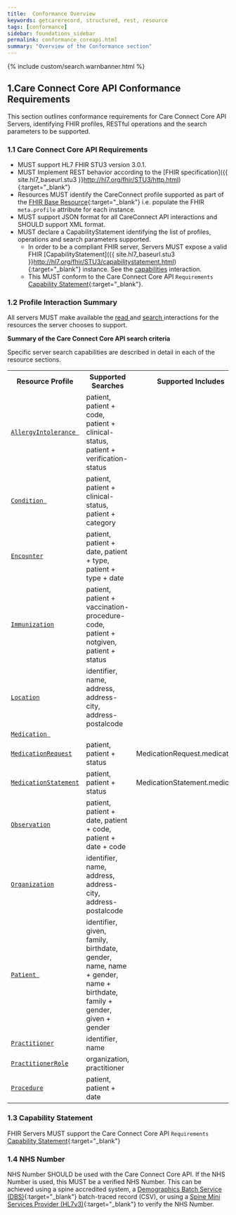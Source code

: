 ```yaml
---
title:  Conformance Overview
keywords: getcarerecord, structured, rest, resource
tags: [conformance]
sidebar: foundations_sidebar
permalink: conformance_coreapi.html
summary: "Overview of the Conformance section"
---
```


{% include custom/search.warnbanner.html %}

<!-- include custom/api_overview.svg -->

<!--## 1. Pre-Requisites for FHIR Servers ##-->

## 1.Care Connect Core API Conformance Requirements ##

This section outlines conformance requirements for Care Connect Core API Servers<!--and Client applications-->, identifying FHIR profiles, RESTful operations and the search parameters to be supported. 

<!--
Note: The individual Care Connect Core profiles identify the structural constraints, terminology bindings and invariants, however, implementers must refer to the conformance requirements for details on the RESTful operations, specific profiles and the search parameters applicable to each of the US Core actors.
-->

### 1.1 Care Connect Core API Requirements ###

- MUST support HL7 FHIR STU3 version 3.0.1.
- MUST Implement REST behavior according to the [FHIR specification]({{ site.hl7_baseurl.stu3 }}http://hl7.org/fhir/STU3/http.html){:target="_blank"}
- Resources MUST identify the CareConnect profile supported as part of the [FHIR Base Resource](https://hl7.org/fhir/STU3/resource-definitions.html#Resource.meta){:target="_blank"} i.e. populate the FHIR `meta.profile` attribute for each instance.
- MUST support JSON format for all CareConnect API interactions and SHOULD support XML format.
- MUST declare a CapabilityStatement identifying the list of profiles, operations and search parameters supported.
  - In order to be a compliant FHIR server, Servers <!--client systems--> MUST expose a valid FHIR [CapabilityStatement]({{ site.hl7_baseurl.stu3 }}http://hl7.org/fhir/STU3/capabilitystatement.html){:target="_blank"} instance. See the [capabilities](api_foundation_capability.html) interaction.
  - This MUST conform to the Care Connect Core API `Requirements` [Capability Statement](examples/CareConnect-Core-ServerRequirements-CapabilityStatement-1v0.3.xml){:target="_blank"}.

<!--  with the See also the Care Connect [Core API CapabilityStatement Requirements](api_foundation_capability.html) profile. -->
<!-- 
- MUST support the CareConnect Patient resource profile.
- MUST support at least one additional resource profile from the list of CareConnect Profiles
- MUST support XML **or** JSON formats for all CareConnect API interactions and SHOULD support both formats.
 MUST Implement REST behavior according to the [FHIR specification]({{ site.hl7_baseurl.stu3 }}http.html){:target="_blank"}
-->



<!--
### 1.2 FHIR Conformance ###

SHALL declare a Conformance identifying the list of profiles, operations, search parameter supported.

In order to be a compliant FHIR server, client systems need to expose a valid FHIR [Capability]({{ site.hl7_baseurl.stu3 }}capabilitystatement.html){:target="_blank"} profile. See also [Care Connect API FHIR Capability profile](api_foundation_capability.html).
-->


### 1.2 Profile Interaction Summary ###

All servers MUST make available the <a href="http://hl7.org/fhir/STU3/http.html#read">read </a> and <a href="http://hl7.org/fhir/STU3/http.html#search">search </a> interactions for the resources the server chooses to support.

<!--
All servers SHOULD make available the <a href="http://hl7.org/fhir/STU3/http.html#vread">vread </a> and <a href="http://hl7.org/fhir/STU3/http.html#history-instance">history-instance </a> interactions for the resources the server chooses to support.-->


<b>Summary of the Care Connect Core API search criteria</b>

Specific server search capabilities are described in detail in each of the resource sections.




<table style="min-width:100%;width:100%">
<tr id="clinical">
	<th style="width:10%;">Resource Profile</th>
    <th style="width:70%;">Supported Searches</th>
    <th style="width:20%;">Supported Includes</th>
</tr>
<tr>
    <td><code class="highlighter-rouge"><a href="api_clinical_allergyintolerance.html">AllergyIntolerance </a></code></td>
    <td>patient, patient + code, patient + clinical-status, patient + verification-status</td>
    <td></td>
</tr>
<tr>
    <td><code class="highlighter-rouge"><a href="api_clinical_condition.html">Condition </a></code></td>
    <td>patient, patient + clinical-status, patient + category</td>
    <td></td>
</tr>
<tr>
  <td><code class="highlighter-rouge"><a href="api_management_encounter.html">Encounter</a></code></td>
    <td>patient, patient + date, patient + type, patient + type + date</td>
    <td></td>
</tr>
<tr>
	<td><code class="highlighter-rouge"><a href="api_medication_immunization.html">Immunization</a></code></td>
    <td>patient, patient + vaccination-procedure-code, patient + notgiven, patient + status</td>
    <td></td>
</tr>
<tr>
    <td><code class="highlighter-rouge"><a href="api_entity_location.html">Location</a></code></td>
    <td>identifier, name, address, address-city, address-postalcode</td>
    <td></td>
</tr>
<tr>
    <td><code class="highlighter-rouge"><a href="api_medication_medication.html">Medication </a></code></td>
    <td></td>
    <td></td>
</tr>
<tr>
  <td><code class="highlighter-rouge"><a href="api_medication_medicationrequest">MedicationRequest</a></code></td>
    <td>patient, patient + status</td>
    <td>MedicationRequest.medication</td>
</tr>
<tr>
	<td><code class="highlighter-rouge"><a href="api_medication_medicationstatement">MedicationStatement</a></code></td>
    <td>patient, patient + status</td>
    <td>MedicationStatement.medication</td>
</tr>
<tr>
	<td><code class="highlighter-rouge"><a href="api_diagnostics_observation.html">Observation</a></code></td>
    <td>patient, patient + date, patient + code, patient + date + code</td>
    <td></td>
</tr>
<tr>
    <td><code class="highlighter-rouge"><a href="api_entity_organization.html">Organization</a></code></td>
     <td>identifier, name, address, address-city, address-postalcode</td>
    <td></td>
</tr>
<tr>
    <td><code class="highlighter-rouge"><a href="api_entity_patient.html">Patient </a></code></td>
    <td>identifier, given, family, birthdate, gender, name, name + gender, name + birthdate, family + gender, given + gender</td>
    <td></td>
</tr>
<tr>
  <td><code class="highlighter-rouge"><a href="api_entity_practitioner.html">Practitioner</a></code></td>
    <td>identifier, name</td>
    <td></td>
</tr>
<tr>
	<td><code class="highlighter-rouge"><a href="api_entity_practitioner_role.html">PractitionerRole</a></code></td>
    <td>organization, practitioner</td>
    <td></td>
</tr>
<tr>
	<td><code class="highlighter-rouge"><a href="api_clinical_procedure.html">Procedure</a></code></td>
    <td>patient, patient + date</td>
    <td></td>
</tr>
</table>


### 1.3 Capability Statement ###

FHIR Servers MUST support the Care Connect Core API `Requirements` [Capability Statement](examples/CareConnect-Core-ServerRequirements-CapabilityStatement-1v0.3.xml){:target="_blank"}

<!--[Demographics Batch Service (DBS)](CareConnect-ServerRequirements-CapabilityStatement-1){:target="_blank"}-->

 


### 1.4 NHS Number ###

NHS Number SHOULD be used with the Care Connect Core API. If the NHS Number is used, this MUST be a verified NHS Number. This can be achieved using a spine accredited system, a [Demographics Batch Service (DBS)](https://developer.nhs.uk/library/systems/demographic-batch-service-dbs/){:target="_blank"} batch-traced record (CSV), or using a [Spine Mini Services Provider (HL7v3)](https://nhsconnect.github.io/spine-smsp/){:target="_blank"} to verify the NHS Number.
<!-- 
 MUST be used with the Care Connect Core API. This can be achieved using a spine accredited system, a [Demographics Batch Service (DBS)](https://developer.nhs.uk/library/systems/demographic-batch-service-dbs/){:target="_blank"} batch-traced record (CSV), or using a [Spine Mini Services Provider (HL7v3)](https://nhsconnect.github.io/spine-smsp/){:target="_blank"} to verify the NHS Number.
-->


<!-- include custom/contribute.html content="Get in touch with us to improve the Prerequisites." -->


<!--
## 2. Resource API Structure ##
The FHIR Care Connect profile API's described in the Explore section of this implementation guide have been structured consistently in the following way:
- `0.` References
- `1.` Read
- `2.` Search Parameters
- `3.` Example

### 2.1 Resource API Structure Details ###

<table style="min-width:100%;width:100%">
<tr id="clinical">
<th style="width:20%;">General</th>
<th style="width:80%;">Description </th>
</tr>
<tr>
<td>0. References</td>
<td>Links to other parts of the implementation guide which might help with context and understanding the API's described</td>
</tr>
<tr>
<td>1. Read</td>
<td>A description of how to get the API</td>
</tr>
<tr>
<td>2. Search Parameters</td>
<td>List of search parameters for the profile being described, including any tips for searching. This section shows examples of how to search using the provided search parameters</td>
</tr>
<tr>
<td>3. Example</td>
<td>Description of of the Request & Response headers, example of how to search on a server and the expected response body as an example</td>
</tr>
</table>

## 3. Resource API's ##
This section looks at the Care Connect profile API's covered within this implementation guide.


<table style="min-width:100%;width:100%">
<tr id="clinical">
<th style="width:33%;">Clinical</th>
<th style="width:33%;">&nbsp;</th>
<th style="width:33%;">&nbsp;</th>
</tr>
<tr id="clinicald">
<th>Summary</th>
<th>Diagnostics</th>
<th>Medications</th>
</tr>
<tr>
<td><a href="api_clinical_allergyintolerance.html">AllergyIntolerance</a></td>
<td><a href="api_diagnostics_observation.html">Observation</a></td>
<td><a href="api_medication_medication.html">Medication</a></td>
</tr>
<tr>
<td><a href="api_clinical_condition.html">Condition</a> (Problem)</td>
<td>&nbsp;</td>
<td><a href="api_medication_medicationorder.html">MedicationOrder</a></td>
</tr>
<tr>
<td><a href="api_clinical_procedure.html">Procedure</a></td>
<td>&nbsp;</td>
<td><a href="api_medication_medicationstatement.html">MedicationStatement</a></td>
</tr>
<tr>
<td>&nbsp;</td>
<td>&nbsp;</td>
<td><a href="api_medication_immunization.html">Immunization</a></td>
</tr>
</table>

<table style="min-width:100%;width:100%">
<tr id="base">
<th style="width:33%;">Base</th>
<th style="width:33%;">&nbsp;</th>
<th style="width:33%;">&nbsp;</th>
</tr>
<tr id="based">
<th>Individuals</th>
<th>Entities</th>
<th>Management</th>
</tr>
<tr>
<td><a href="api_entity_patient.html">Patient</a></td>
<td><a href="api_entity_organisation.html">Organization</a></td>
<td><a href="api_management_encounter.html">Encounter</a></td><td></td>
</tr>
<tr>
<td><a href="api_entity_practitioner.html">Practitioner</a></td>
<td><a href="api_entity_location.html">Location</a></td>
<td>&nbsp;</td>
</tr>
<tr>
<td><a href="api_entity_practitioner_role.html">PractitionerRole</a></td>
<td>&nbsp;</td>
<td>&nbsp;</td>
</tr>
</table>


<table style="min-width:100%;width:100%">
<tr id="conformance">
<th style="width:33%;">Foundation</th>
<th style="width:33%;"></th>
<th style="width:33%;"></th>
</tr>
<tr id="conformanced">
<th>Capability</th>
<th></th>
<th>&nbsp;</th>
</tr>
<tr>
<td><a href="api_foundation_capability.html">Capability Statement</a></td>
<td></td>
<td>&nbsp;</td>
</tr>
<tr>
<td></td>
<td></td>
<td>&nbsp;</td>
</tr>
</table>
-->
